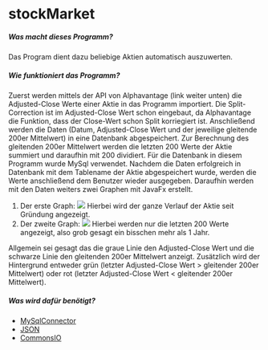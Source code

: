 # **stockMarket**
##### **Was macht dieses Programm?**
Das Program dient dazu beliebige Aktien automatisch auszuwerten.

##### **Wie funktioniert das Programm?**
Zuerst werden mittels der API von Alphavantage (link weiter unten) die Adjusted-Close Werte einer Aktie in das Programm importiert.
Die Split-Correction ist im Adjusted-Close Wert schon eingebaut, da Alphavantage die Funktion, dass der Close-Wert schon Split korriegiert ist.
Anschließend werden die Daten (Datum, Adjusted-Close Wert und der jeweilige gleitende 200er Mittelwert) in eine Datenbank abgespeichert.
Zur Berechnung des gleitenden 200er Mittelwert werden die letzten 200 Werte der Aktie summiert und daraufhin mit 200 dividiert.
Für die Datenbank in diesem Programm wurde MySql verwendet.
Nachdem die Daten erfolgreich in Datenbank mit dem Tablename der Aktie abgespeichert wurde, werden die Werte anschließend dem Benutzer wieder ausgegeben.
Daraufhin werden mit den Daten weiters zwei Graphen mit JavaFx erstellt. 
1. Der erste Graph:
![](https://github.com/SeiDa3009/4AHWII_SWP_normal/tree/master/stockMarket/Examples/2021_APRIL_3_full.png)
Hierbei wird der ganze Verlauf der Aktie seit Gründung angezeigt.
2. Der zweite Graph: 
![](https://github.com/SeiDa3009/4AHWII_SWP_normal/tree/master/stockMarket/Examples/2021_APRIL_3_compact.png)
Hierbei werden nur die letzten 200 Werte angezeigt, also grob gesagt ein bisschen mehr als 1 Jahr.

Allgemein sei gesagt das die graue Linie den Adjusted-Close Wert und die schwarze Linie den gleitenden 200er Mittelwert anzeigt.
Zusätzlich wird der Hintergrund entweder grün (letzter Adjusted-Close Wert > gleitender 200er Mittelwert) oder rot (letzter Adjusted-Close Wert < gleitender 200er Mittelwert).

##### **Was wird dafür benötigt?**
- [MySqlConnector](https://dev.mysql.com/downloads/windows/installer/8.0.html)
- [JSON](https://mvnrepository.com/artifact/org.json/json/20140107)
- [CommonsIO](https://mvnrepository.com/artifact/commons-io/commons-io)


